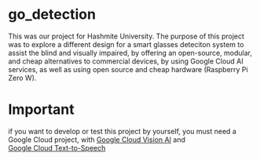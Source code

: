 # go_detection

This was our project for Hashmite University. The purpose of this project was 
to explore a different design for a smart glasses deteciton system to assist
the blind and visually impaired, by offering an open-source, modular, and cheap
alternatives to commercial devices, by using Google Cloud AI services, as well
as using open source and cheap hardware (Raspberry Pi Zero W).


# Important
if you want to develop or test this project by yourself, you must need a Google Cloud
project, with [Google Cloud Vision AI](https://cloud.google.com/vision?hl=en) and  
[Google Cloud Text-to-Speech](https://cloud.google.com/text-to-speech?hl=en) 
